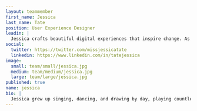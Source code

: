 ```yaml
---
layout: teammember
first_name: Jessica
last_name: Tate
position: User Experience Designer
leadin: |
  Jessica crafts beautiful digital experiences that inspire change. As a designer, she draws upon a life-long interest in art history, calligraphy, and technology. She is also a competitive ballroom dancer. We remain hopeful that she will someday teach us all to waltz.
social:
  twitter: https://twitter.com/missjessicatate
  linkedin: https://www.linkedin.com/in/tatejessica
image:
  small: team/small/jessica.jpg
  medium: team/medium/jessica.jpg
  large: team/large/jessica.jpg
published: true
name: jessica
bio: |
  Jessica grew up singing, dancing, and drawing by day, playing countless hours of video games at night. A self-described “secret computer nerd,” she built her own PC and tinkers in backend software development on the weekends. Her true passion lies in user experience design. A faculty instructor at the Art Institute of Portland, she has a knack teaching and communicating with our clients about concepts in visual design. Her thoughts on typography have been published in Steven Heller’s book, "Typographic Universe." We can neither confirm nor deny that she also has a small fashion and beauty channel on YouTube.
---
```

